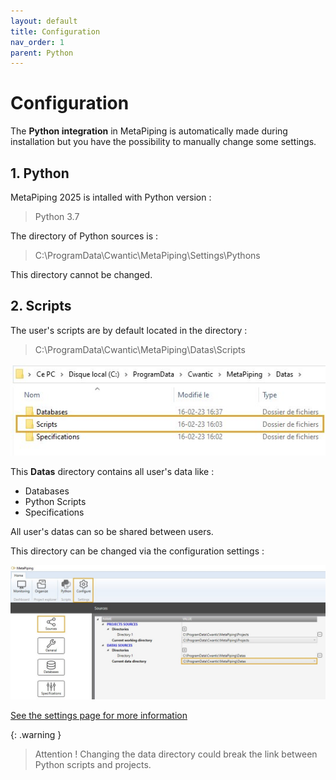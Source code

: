 ```yaml
---
layout: default
title: Configuration
nav_order: 1
parent: Python
---
```


# Configuration

The **Python integration** in MetaPiping is automatically made during installation but you have the possibility to manually change some settings.

## 1. Python

MetaPiping 2025 is intalled with Python version :

>Python 3.7

The directory of Python sources is :

>C:\ProgramData\Cwantic\MetaPiping\Settings\Pythons

This directory cannot be changed.

## 2. Scripts

The user's scripts are by default located in the directory :

>C:\ProgramData\Cwantic\MetaPiping\Datas\Scripts

![Image](../Images/PythonDataFolder.jpg)

This **Datas** directory contains all user's data like :

- Databases
- Python Scripts
- Specifications

All user's datas can so be shared between users.

This directory can be changed via the configuration settings :

![Image](../Images/PythonConfiguration.jpg)

[See the settings page for more information](https://documentation.metapiping.com/Settings/index.html)

{: .warning }
> Attention ! Changing the data directory could break the link between Python scripts and projects.

